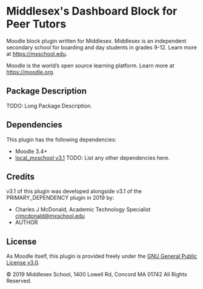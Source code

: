 # Middlesex's Dashboard Block for Peer Tutors

Moodle block plugin written for Middlesex. Middlesex is an independent secondary school for boarding and day students in grades 9-12. Learn more at <https://mxschool.edu>.

Moodle is the world’s open source learning platform. Learn more at <https://moodle.org>.

## Package Description
TODO: Long Package Description.

## Dependencies
This plugin has the following dependencies:
- Moodle 3.4+
- [local_mxschool v3.1](/local/mxschool/README.md)
TODO: List any other dependencies here.

## Credits
v3.1 of this plugin was developed alongside v3.1 of the PRIMARY_DEPENDENCY plugin in 2019 by:
- Charles J McDonald, Academic Technology Specialist <cjmcdonald@mxschool.edu>
- AUTHOR

## License
As Moodle itself, this plugin is provided freely under the [GNU General Public License v3.0](/COPYING.txt).

© 2019 Middlesex School, 1400 Lowell Rd, Concord MA 01742 All Rights Reserved.
